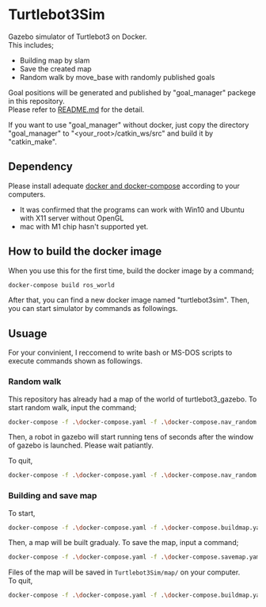 # Turtlebot3Sim
Gazebo simulator of Turtlebot3 on Docker.<br />
This includes;
- Building map by slam
- Save the created map
- Random walk by move_base with randomly published goals

Goal positions will be generated and published by "goal_manager" packege in this repository.<br/>
Please refer to [README.md](./goal_manager/README.md) for the detail.

If you want to use "goal_manager" without docker, just copy the directory "goal_manager" to "\<your_root\>/catkin_ws/src" and build it by "catkin_make".

## Dependency
Please install adequate [docker and docker-compose](https://www.docker.com/) according to your computers.

- It was confirmed that the programs can work with Win10 and Ubuntu with X11 server without OpenGL
- mac with M1 chip hasn't supported yet.

## How to build the docker image

When you use this for the first time, build the docker image by a command;

```bash
docker-compose build ros_world
```
After that, you can find a new docker image named "turtlebot3sim".
Then, you can start simulator by commands as followings.
 
## Usuage

For your convinient, I reccomend to write bash or MS-DOS scripts to execute commands shown as followings.

### Random walk

This repository has already had a map of the world of turtlebot3_gazebo.
To start random walk, input the command;
```bash
docker-compose -f .\docker-compose.yaml -f .\docker-compose.nav_random.yaml up -d
```
Then, a robot in gazebo will start running tens of seconds after the window of gazebo is launched.
Please wait patiantly.

To quit,
```bash
docker-compose -f .\docker-compose.yaml -f .\docker-compose.nav_random.yaml down
```

### Building and save map

To start,
```bash
docker-compose -f .\docker-compose.yaml -f .\docker-compose.buildmap.yaml up -d
```

Then, a map will be built gradualy. To save the map, input a command;
```bash
docker-compose -f .\docker-compose.yaml -f .\docker-compose.savemap.yaml up -d
```

Files of the map will be saved in ```Turtlebot3Sim/map/``` on your computer. <br />
To quit,
```bash
docker-compose -f .\docker-compose.yaml -f .\docker-compose.buildmap.yaml -f .\docker-compose.savemap.yaml down
```


